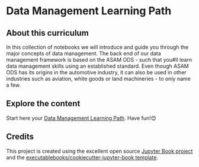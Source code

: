 # Data Management Learning Path

## About this curriculum

In this collection of notebooks we will introduce and guide you through the major concepts of data management.
The back end of our data management framework is based on the ASAM ODS - such that you#ll learn data management skills using an established standard.
Even though ASAM ODS has its origins in the automotive industry, it can also be used in other industries such as aviation, white goods or land machineries - to only name a few.

## Explore the content

Start here your [Data Management Learning Path](https://peak-solution.github.io/data_management_learning_path/). Have fun!😊

## Credits

This project is created using the excellent open source [Jupyter Book project](https://jupyterbook.org/) and the [executablebooks/cookiecutter-jupyter-book template](https://github.com/executablebooks/cookiecutter-jupyter-book).
